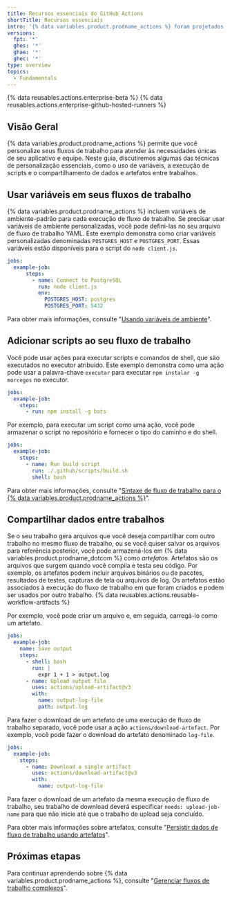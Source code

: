 ```yaml
---
title: Recursos essenciais do GitHub Actions
shortTitle: Recursos essenciais
intro: '{% data variables.product.prodname_actions %} foram projetados para ajudar você a construir automações robustas e dinâmicas. Este guia irá mostrar como criar fluxos de trabalho de {% data variables.product.prodname_actions %} que incluem variáveis de ambiente, scripts personalizados e muito mais.'
versions:
  fpt: '*'
  ghes: '*'
  ghae: '*'
  ghec: '*'
type: overview
topics:
  - Fundamentals
---
```


{% data reusables.actions.enterprise-beta %}
{% data reusables.actions.enterprise-github-hosted-runners %}

## Visão Geral

{% data variables.product.prodname_actions %} permite que você personalize seus fluxos de trabalho para atender às necessidades únicas de seu aplicativo e equipe. Neste guia, discutiremos algumas das técnicas de personalização essenciais, como o uso de variáveis, a execução de scripts e o compartilhamento de dados e artefatos entre trabalhos.

## Usar variáveis em seus fluxos de trabalho

{% data variables.product.prodname_actions %} incluem variáveis de ambiente-padrão para cada execução de fluxo de trabalho. Se precisar usar variáveis de ambiente personalizadas, você pode defini-las no seu arquivo de fluxo de trabalho YAML. Este exemplo demonstra como criar variáveis personalizadas denominadas `POSTGRES_HOST` e `POSTGRES_PORT`. Essas variáveis estão disponíveis para o script do `node client.js`.

```yaml
jobs:
  example-job:
      steps:
        - name: Connect to PostgreSQL
          run: node client.js
          env:
            POSTGRES_HOST: postgres
            POSTGRES_PORT: 5432
```

Para obter mais informações, consulte "[Usando variáveis de ambiente](/actions/configuring-and-managing-workflows/using-environment-variables)".

## Adicionar scripts ao seu fluxo de trabalho

Você pode usar ações para executar scripts e comandos de shell, que são executados no executor atribuído. Este exemplo demonstra como uma ação pode usar a palavra-chave `executar` para executar `npm instalar -g morcegos` no executor.

```yaml
jobs:
  example-job:
    steps:
      - run: npm install -g bats
```

Por exemplo, para executar um script como uma ação, você pode armazenar o script no repositório e fornecer o tipo do caminho e do shell.

```yaml
jobs:
  example-job:
    steps:
      - name: Run build script
        run: ./.github/scripts/build.sh
        shell: bash
```

Para obter mais informações, consulte "[Sintaxe de fluxo de trabalho para o {% data variables.product.prodname_actions %}](/actions/reference/workflow-syntax-for-github-actions#jobsjob_idstepsrun)".

## Compartilhar dados entre trabalhos

Se o seu trabalho gera arquivos que você deseja compartilhar com outro trabalho no mesmo fluxo de trabalho, ou se você quiser salvar os arquivos para referência posterior, você pode armazená-los em {% data variables.product.prodname_dotcom %} como _artefatos_. Artefatos são os arquivos que surgem quando você compila e testa seu código. Por exemplo, os artefatos podem incluir arquivos binários ou de pacotes, resultados de testes, capturas de tela ou arquivos de log. Os artefatos estão associados à execução do fluxo de trabalho em que foram criados e podem ser usados por outro trabalho. {% data reusables.actions.reusable-workflow-artifacts %}

Por exemplo, você pode criar um arquivo e, em seguida, carregá-lo como um artefato.

```yaml
jobs:
  example-job:
    name: Save output
    steps:
      - shell: bash
        run: |
          expr 1 + 1 > output.log
      - name: Upload output file
        uses: actions/upload-artifact@v3
        with:
          name: output-log-file
          path: output.log
```

Para fazer o download de um artefato de uma execução de fluxo de trabalho separado, você pode usar a ação `actions/download-artefact`. Por exemplo, você pode fazer o download do artefato denominado `log-file`.

```yaml
jobs:
  example-job:
    steps:
      - name: Download a single artifact
        uses: actions/download-artifact@v3
        with:
          name: output-log-file
```

Para fazer o download de um artefato da mesma execução de fluxo de trabalho, seu trabalho de download deverá especificar `needs: upload-job-name` para que não inicie até que o trabalho de upload seja concluído.

Para obter mais informações sobre artefatos, consulte "[Persistir dados de fluxo de trabalho usando artefatos](/actions/configuring-and-managing-workflows/persisting-workflow-data-using-artifacts)".

## Próximas etapas

Para continuar aprendendo sobre {% data variables.product.prodname_actions %}, consulte "[Gerenciar fluxos de trabalho complexos](/actions/learn-github-actions/managing-complex-workflows)".
